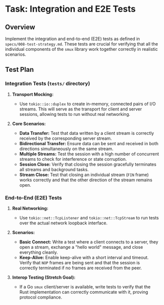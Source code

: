 # Task: Integration and E2E Tests

## Overview

Implement the integration and end-to-end (E2E) tests as defined in `specs/008-test-strategy.md`. These tests are crucial for verifying that all the individual components of the `smux` library work together correctly in realistic scenarios.

## Test Plan

### Integration Tests (`tests/` directory)

1.  **Transport Mocking:**
    *   Use `tokio::io::duplex` to create in-memory, connected pairs of I/O streams. This will serve as the transport for client and server sessions, allowing tests to run without real networking.

2.  **Core Scenarios:**
    *   **Data Transfer:** Test that data written by a client stream is correctly received by the corresponding server stream.
    *   **Bidirectional Transfer:** Ensure data can be sent and received in both directions simultaneously on the same stream.
    *   **Multiple Streams:** Test the session with a high number of concurrent streams to check for interference or state corruption.
    *   **Session Close:** Verify that closing the session gracefully terminates all streams and background tasks.
    *   **Stream Close:** Test that closing an individual stream (`FIN` frame) works correctly and that the other direction of the stream remains open.

### End-to-End (E2E) Tests

1.  **Real Networking:**
    *   Use `tokio::net::TcpListener` and `tokio::net::TcpStream` to run tests over the actual network loopback interface.

2.  **Scenarios:**
    *   **Basic Connect:** Write a test where a client connects to a server, they open a stream, exchange a "hello world" message, and close everything cleanly.
    *   **Keep-Alive:** Enable keep-alive with a short interval and timeout. Verify that `NOP` frames are being sent and that the session is correctly terminated if no frames are received from the peer.

3.  **Interop Testing (Stretch Goal):**
    *   If a Go `smux` client/server is available, write tests to verify that the Rust implementation can correctly communicate with it, proving protocol compliance.
